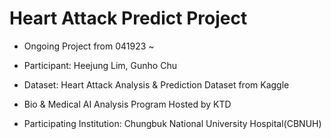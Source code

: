 # Heart Attack Predict Project

+ Ongoing Project from 041923 ~

+ Participant: Heejung Lim, Gunho Chu

+ Dataset: Heart Attack Analysis & Prediction Dataset from Kaggle

+ Bio & Medical AI Analysis Program Hosted by KTD

+ Participating Institution: Chungbuk National University Hospital(CBNUH)
